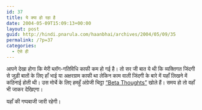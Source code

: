 ```yaml
---
id: 37
title: ये क्या हो रहा है
date: 2004-05-09T15:09:13+00:00
layout: post
guid: http://hindi.pnarula.com/haanbhai/archives/2004/05/09/35
permalink: /?p=37
categories:
  - ऐसे ही
---
```

आपने देखा होगा कि मेरी ब्लॉग-गतिविधि काफी कम हो गई है। तो सर जी बात ये थी कि व्यक्तिगत जिंदगी से जुड़ी बातों के लिए हाँ भाई या अक्षरग्राम काफी था लेकिन काम वाली जिंदगी के बारे में यहाँ लिखने में कठिनाई होती थी। उस मोर्चे के लिए हमहुँ अंग्रेजी चिट्ठा [&#8220;Beta Thoughts&#8221;](http://pnarula.com/blog/) खोले हैं। समय हो तो वहाँ भी जाकर देखिएगा।

यहाँ की गप्पबाजी जारी रहेगी।
